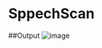 # SppechScan

##Output
![image](https://github.com/itsmekartikgupta/SpeechScan/assets/80156877/25600b56-1112-4983-ad68-999dfa5c4544)

